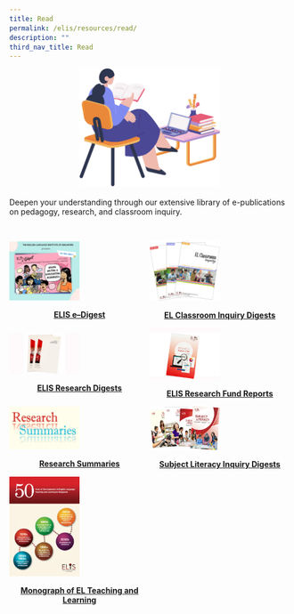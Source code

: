 ```yaml
---
title: Read
permalink: /elis/resources/read/
description: ""
third_nav_title: Read
---
```

<style>
	.flex {
		display: flex;
		margin-bottom: 30px;
		gap:30px;
		align-items: center;
		justify-content: space-around;
	}
	
	.flex > img {
		order: 1;
		transform: scaleX(-1);
		width: 30% !important;
	}
	
	.flex > p {
		margin: 0;
	}
	
	@media only screen and (min-width: 768px) {
		.flex > img {
			width: 50% !important;
			order: 0;
			transform: scaleX(1);
		}
		.flex {
				flex-direction: column;
				gap: 20px;
		}
	}
</style>

<div class="flex">
	<img src="/images/read__banner.png" style="width:50%">
		 
Deepen your understanding through our extensive library of e-publications on pedagogy, research, and classroom inquiry.
</div>



<div class="grid">
		<div>
<p><a href="/elis/resources/read/elis-e-digest-new/">
<img src="/images/elis-e-digest-social-media-poster-(issue-3).png" style="width:50%">
</a></p><center><a href="/elis/resources/read/elis-e-digest-new/"><b>ELIS e–Digest</b></a></center><a href="/elis/resources/read/elis-e-digest-new/">
</a>
	</div>

<div>
<p><a href="/elis/resources/read/classroom-inquiry-digests/">
<img src="/images/el-inq.jpg" style="width:50%">
</a></p><center><a href="/elis/resources/read/classroom-inquiry-digests/"><b>EL Classroom Inquiry Digests</b></a></center><a href="/elis/resources/read/classroom-inquiry-digests/">
</a>
	</div>
	
<div>
<p><a href="/elis/resources/read/research-digests/">
<img src="/images/res-digest_s.jpg" style="width:50%">
</a></p><center><a href="/elis/resources/read/research-digests/"><b>ELIS Research Digests</b></a></center><a href="/elis/resources/read/research-digests/">
</a>
		</div>

<div>
<p><a href="/elis/resources/read/elis-research-fund-reports/">
<img src="/images/elis-research-fund-report.jpg" style="width:50%">
</a></p><center><a href="/elis/resources/read/elis-research-fund-reports/"><b>ELIS Research Fund Reports</b></a></center><a href="/elis/resources/read/elis-research-fund-reports/">
</a>
</div>
	
<div>
<p><a href="/elis/resources/read/research-summaries/">
<img src="/images/res-summaries-2_900.png" style="width:50%">
</a></p><center><a href="/elis/resources/read/research-summaries/"><b>Research Summaries</b></a></center><a href="/elis/resources/read/research-summaries/">
</a></div>
	

	
		
	
<div>
<p><a href="/elis/resources/read/subject-literacy-inquiry-digests/">
<img src="/images/sl-digest_collection1.png" style="width:50%">
</a></p><center><a href="/elis/resources/read/subject-literacy-inquiry-digests/"><b>Subject Literacy Inquiry Digests</b></a></center><a href="/elis/resources/read/subject-literacy-inquiry-digests/">
</a>
		</div>

<div>
<p><a href="/elis/resources/read/monograph-of-el-teaching-and-learning/">
<img src="/images/monography.jpg" style="width:50%">
</a></p><center><a href="/elis/resources/read/monograph-of-el-teaching-and-learning/"><b>Monograph of EL Teaching and Learning</b></a></center><a href="/elis/resources/read/monograph-of-el-teaching-and-learning/">
</a>
	</div>
		
</div>
	
<style>

	.grid {
	  display: grid;
	grid-template-columns: repeat(2, 1fr);
	align-items: center;
	justify-items: center;
	}
	
@media screen and (max-width: 768px) {
		.grid {
			grid-template-columns: repeat(1,1fr) !important;
	}
	}

</style>